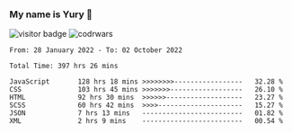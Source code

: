 ### My name is Yury 👋 
![visitor badge](https://visitor-badge.glitch.me/badge?page_id=litury.visitor-badge&left_text=My%20Page%20Visitors)  ![codrwars](https://www.codewars.com/users/litury/badges/micro) 


<!--START_SECTION:waka-->

```text
From: 28 January 2022 - To: 02 October 2022

Total Time: 397 hrs 26 mins

JavaScript       128 hrs 18 mins >>>>>>>>-----------------   32.28 %
CSS              103 hrs 45 mins >>>>>>>------------------   26.10 %
HTML             92 hrs 30 mins  >>>>>>-------------------   23.27 %
SCSS             60 hrs 42 mins  >>>>---------------------   15.27 %
JSON             7 hrs 13 mins   -------------------------   01.82 %
XML              2 hrs 9 mins    -------------------------   00.54 %
```

<!--END_SECTION:waka-->

